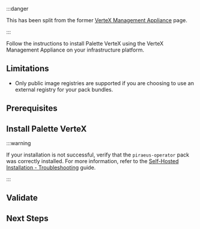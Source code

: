 :::danger

This has been split from the former
[VerteX Management Appliance](https://docs.spectrocloud.com/vertex/install-palette-vertex/vertex-management-appliance/)
page.

:::

Follow the instructions to install Palette VerteX using the VerteX Management Appliance on your infrastructure platform.

## Limitations

- Only public image registries are supported if you are choosing to use an external registry for your pack bundles.

## Prerequisites

<PartialsComponent
  category="self-hosted"
  name="installation-steps-prereqs"
  edition="VerteX"
  version="Palette VerteX"
  iso="Palette VerteX"
  app="VerteX Management Appliance"
/>

## Install Palette VerteX

<PartialsComponent
  category="self-hosted"
  name="installation-steps-enablement"
  edition="VerteX"
  version="Palette VerteX"
  iso="Palette VerteX"
  app="VerteX Management Appliance"
/>

:::warning

If your installation is not successful, verify that the `piraeus-operator` pack was correctly installed. For more
information, refer to the
[Self-Hosted Installation - Troubleshooting](../../troubleshooting/enterprise-install.md#scenario---palettevertex-management-appliance-installation-stalled-due-to-piraeus-operator-pack-in-error-state)
guide.

:::

## Validate

<PartialsComponent
  category="self-hosted"
  name="installation-steps-validate"
  edition="VerteX"
  version="Palette VerteX"
  iso="Palette VerteX"
  app="VerteX Management Appliance"
/>

## Next Steps
